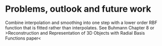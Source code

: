 
# Problems, outlook and future work

Combine interpolation and smoothing into one step with a lower order RBF function that is fitted rather than interpolates.
See Buhmann Chapter 8 or >Reconstruction and Representation of 3D Objects with Radial Basis
Functions paper<

